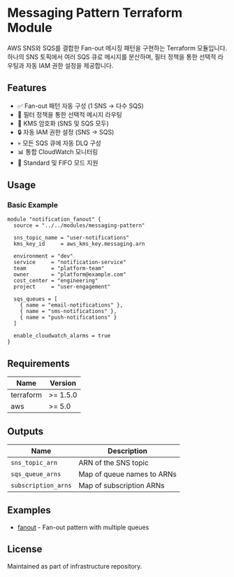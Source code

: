 # Messaging Pattern Terraform Module

AWS SNS와 SQS를 결합한 Fan-out 메시징 패턴을 구현하는 Terraform 모듈입니다. 하나의 SNS 토픽에서 여러 SQS 큐로 메시지를 분산하며, 필터 정책을 통한 선택적 라우팅과 자동 IAM 권한 설정을 제공합니다.

## Features

- ✅ Fan-out 패턴 자동 구성 (1 SNS → 다수 SQS)
- 🎯 필터 정책을 통한 선택적 메시지 라우팅
- 🔐 KMS 암호화 (SNS 및 SQS 모두)
- 🔒 자동 IAM 권한 설정 (SNS → SQS)
- 💀 모든 SQS 큐에 자동 DLQ 구성
- 📊 통합 CloudWatch 모니터링
- 🔄 Standard 및 FIFO 모드 지원

## Usage

### Basic Example

```hcl
module "notification_fanout" {
  source = "../../modules/messaging-pattern"

  sns_topic_name = "user-notifications"
  kms_key_id     = aws_kms_key.messaging.arn

  environment = "dev"
  service     = "notification-service"
  team        = "platform-team"
  owner       = "platform@example.com"
  cost_center = "engineering"
  project     = "user-engagement"

  sqs_queues = [
    { name = "email-notifications" },
    { name = "sms-notifications" },
    { name = "push-notifications" }
  ]

  enable_cloudwatch_alarms = true
}
```

## Requirements

| Name | Version |
|------|---------|
| terraform | >= 1.5.0 |
| aws | >= 5.0 |

## Outputs

| Name | Description |
|------|-------------|
| `sns_topic_arn` | ARN of the SNS topic |
| `sqs_queue_arns` | Map of queue names to ARNs |
| `subscription_arns` | Map of subscription ARNs |

## Examples

- [fanout](./examples/fanout/) - Fan-out pattern with multiple queues

## License

Maintained as part of infrastructure repository.
